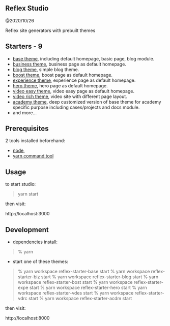 Reflex Studio
-------------------------------
@2020/10/26

Reflex site generators with prebuilt themes


## Starters - 9

- [base theme](./starters/reflex-starter-base), including default homepage, basic page, blog module.
- [business theme](./starters/reflex-starter-biz), business page as default homepage.
- [blog theme](./starters/reflex-starter-blog), simple blog theme.
- [boost theme](./starters/reflex-starter-bost), boost page as default homepage.
- [experience theme](./starters/reflex-starter-expe), experience page as default homepage.
- [hero theme](./starters/reflex-starter-hero), hero page as default homepage.
- [video easy theme](./starters/reflex-starter-vdes), video easy page as default homepage.
- [video rich theme](./starters/reflex-starter-vdrc), video site with different page layout.
- [academy theme](./starters/reflex-starter-acdm), deep customized version of base theme for academy specific purpose including cases/projects and docs module.
- and more...


## Prerequisites

2 tools installed beforehand:

- [node](https://nodejs.org/en/), 
- [yarn command tool](https://yarnpkg.com/getting-started/install) 

## Usage

to start studio:

> yarn start

then visit:

http://localhost:3000


## Development

- dependencies install:

> % yarn

- start one of these themes:

> % yarn workspace reflex-starter-base start
> % yarn workspace reflex-starter-biz start
> % yarn workspace reflex-starter-blog start
> % yarn workspace reflex-starter-bost start
> % yarn workspace reflex-starter-expe start
> % yarn workspace reflex-starter-hero start
> % yarn workspace reflex-starter-vdes start
> % yarn workspace reflex-starter-vdrc start
> % yarn workspace reflex-starter-acdm start

then visit:

http://localhost:8000